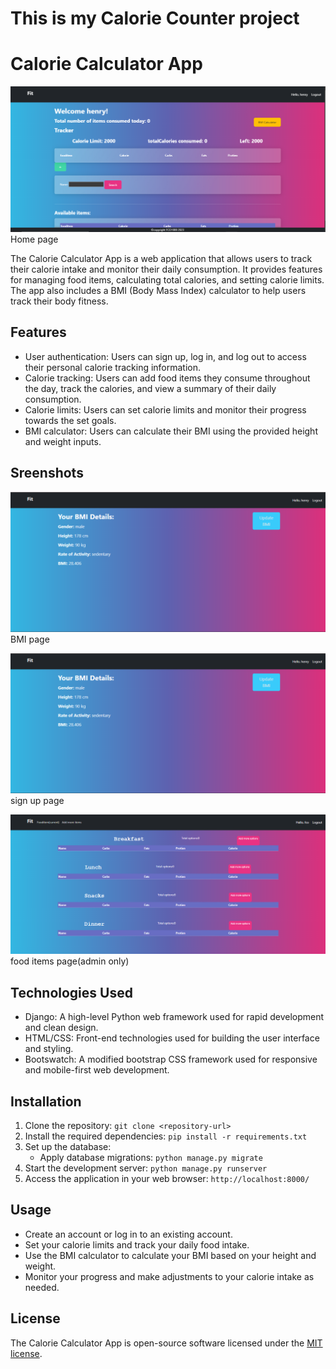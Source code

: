 # This is my Calorie Counter project
# Calorie Calculator App

![calorie](images/home.png) Home page

The Calorie Calculator App is a web application that allows users to track their calorie intake and monitor their daily consumption. It provides features for managing food items, calculating total calories, and setting calorie limits. The app also includes a BMI (Body Mass Index) calculator to help users track their body fitness.

## Features

- User authentication: Users can sign up, log in, and log out to access their personal calorie tracking information.
- Calorie tracking: Users can add food items they consume throughout the day, track the calories, and view a summary of their daily consumption.
- Calorie limits: Users can set calorie limits and monitor their progress towards the set goals.
- BMI calculator: Users can calculate their BMI using the provided height and weight inputs.

## Sreenshots
![bmi](images/bmi.png)BMI page

![sign_up](images/sign%20up.png)sign up page

![food_items](images/food_items.png)food items page(admin only)


## Technologies Used

- Django: A high-level Python web framework used for rapid development and clean design.
- HTML/CSS: Front-end technologies used for building the user interface and styling.
- Bootswatch: A modified bootstrap CSS framework used for responsive and mobile-first web development.

## Installation

1. Clone the repository: `git clone <repository-url>`
2. Install the required dependencies: `pip install -r requirements.txt`
3. Set up the database:
   - Apply database migrations: `python manage.py migrate`
4. Start the development server: `python manage.py runserver`
5. Access the application in your web browser: `http://localhost:8000/`

## Usage

- Create an account or log in to an existing account.
- Set your calorie limits and track your daily food intake.
- Use the BMI calculator to calculate your BMI based on your height and weight.
- Monitor your progress and make adjustments to your calorie intake as needed.

## License

The Calorie Calculator App is open-source software licensed under the [MIT license](LICENSE).
